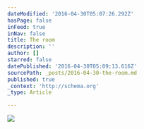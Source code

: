 ```yaml
---
dateModified: '2016-04-30T05:07:26.292Z'
hasPage: false
inFeed: true
inNav: false
title: The room
description: ''
author: []
starred: false
datePublished: '2016-04-30T05:09:13.616Z'
sourcePath: _posts/2016-04-30-the-room.md
published: true
_context: 'http://schema.org'
_type: Article

---
```

![](https://the-grid-user-content.s3-us-west-2.amazonaws.com/55b4498c-8585-4911-9d20-0088010a6e3f.jpg)